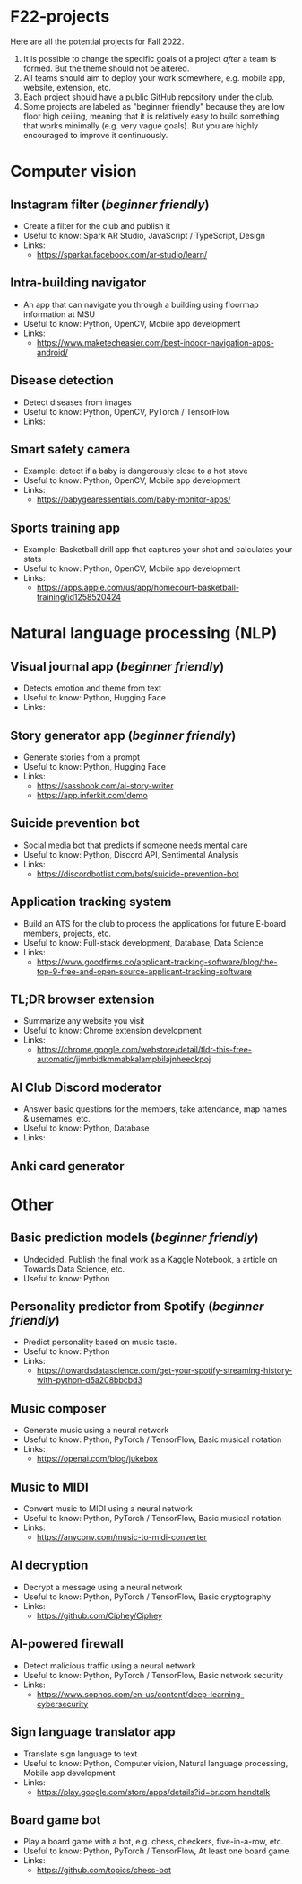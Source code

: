 # F22-projects

Here are all the potential projects for Fall 2022.
1. It is possible to change the specific goals of a project _after_ a team is formed. But the theme should not be altered.
1. All teams should aim to deploy your work somewhere, e.g. mobile app, website, extension, etc.
1. Each project should have a public GitHub repository under the club.
1. Some projects are labeled as "beginner friendly" because they are low floor high ceiling, meaning that it is relatively easy to build something that works minimally (e.g. very vague goals). But you are highly encouraged to improve it continuously.

# Computer vision

## Instagram filter (_beginner friendly_)
- Create a filter for the club and publish it
- Useful to know: Spark AR Studio, JavaScript / TypeScript, Design
- Links:
    - https://sparkar.facebook.com/ar-studio/learn/

## Intra-building navigator
- An app that can navigate you through a building using floormap information at MSU
- Useful to know: Python, OpenCV, Mobile app development
- Links:
    - https://www.maketecheasier.com/best-indoor-navigation-apps-android/

## Disease detection
- Detect diseases from images
- Useful to know: Python, OpenCV, PyTorch / TensorFlow
- Links:

## Smart safety camera
- Example: detect if a baby is dangerously close to a hot stove
- Useful to know: Python, OpenCV, Mobile app development
- Links:
    - https://babygearessentials.com/baby-monitor-apps/

## Sports training app
- Example: Basketball drill app that captures your shot and calculates your stats
- Useful to know: Python, OpenCV, Mobile app development
- Links:
    - https://apps.apple.com/us/app/homecourt-basketball-training/id1258520424


# Natural language processing (NLP)

## Visual journal app (_beginner friendly_)
- Detects emotion and theme from text
- Useful to know: Python, Hugging Face
- Links:

## Story generator app (_beginner friendly_)
- Generate stories from a prompt
- Useful to know: Python, Hugging Face
- Links:
    - https://sassbook.com/ai-story-writer
    - https://app.inferkit.com/demo

## Suicide prevention bot
- Social media bot that predicts if someone needs mental care
- Useful to know: Python, Discord API, Sentimental Analysis
- Links:
    - https://discordbotlist.com/bots/suicide-prevention-bot

## Application tracking system
- Build an ATS for the club to process the applications for future E-board members, projects, etc.
- Useful to know: Full-stack development, Database, Data Science
- Links:
    - https://www.goodfirms.co/applicant-tracking-software/blog/the-top-9-free-and-open-source-applicant-tracking-software

## TL;DR browser extension
- Summarize any website you visit
- Useful to know: Chrome extension development
- Links:
    - https://chrome.google.com/webstore/detail/tldr-this-free-automatic/jjmnbidkmmabkalampbilajnheeokpoj

## AI Club Discord moderator
- Answer basic questions for the members, take attendance, map names & usernames, etc.
- Useful to know: Python, Database
- Links:

## Anki card generator


# Other

## Basic prediction models (_beginner friendly_)
- Undecided. Publish the final work as a Kaggle Notebook, a article on Towards Data Science, etc.
- Useful to know: Python

## Personality predictor from Spotify (_beginner friendly_)
- Predict personality based on music taste.
- Useful to know: Python
- Links:
    - https://towardsdatascience.com/get-your-spotify-streaming-history-with-python-d5a208bbcbd3

## Music composer
- Generate music using a neural network
- Useful to know: Python, PyTorch / TensorFlow, Basic musical notation
- Links:
    - https://openai.com/blog/jukebox

## Music to MIDI
- Convert music to MIDI using a neural network
- Useful to know: Python, PyTorch / TensorFlow, Basic musical notation
- Links:
    - https://anyconv.com/music-to-midi-converter

## AI decryption
- Decrypt a message using a neural network
- Useful to know: Python, PyTorch / TensorFlow, Basic cryptography
- Links:
    - https://github.com/Ciphey/Ciphey

## AI-powered firewall
- Detect malicious traffic using a neural network
- Useful to know: Python, PyTorch / TensorFlow, Basic network security
- Links:
    - https://www.sophos.com/en-us/content/deep-learning-cybersecurity

## Sign language translator app
- Translate sign language to text
- Useful to know: Python, Computer vision, Natural language processing, Mobile app development
- Links:
    - https://play.google.com/store/apps/details?id=br.com.handtalk

## Board game bot
- Play a board game with a bot, e.g. chess, checkers, five-in-a-row, etc.
- Useful to know: Python, PyTorch / TensorFlow, At least one board game
- Links:
    - https://github.com/topics/chess-bot
